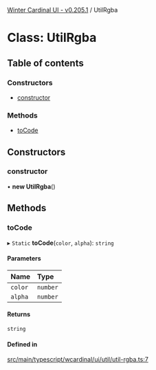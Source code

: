 [Winter Cardinal UI - v0.205.1](../index.md) / UtilRgba

# Class: UtilRgba

## Table of contents

### Constructors

- [constructor](UtilRgba.md#constructor)

### Methods

- [toCode](UtilRgba.md#tocode)

## Constructors

### constructor

• **new UtilRgba**()

## Methods

### toCode

▸ `Static` **toCode**(`color`, `alpha`): `string`

#### Parameters

| Name | Type |
| :------ | :------ |
| `color` | `number` |
| `alpha` | `number` |

#### Returns

`string`

#### Defined in

[src/main/typescript/wcardinal/ui/util/util-rgba.ts:7](https://github.com/winter-cardinal/winter-cardinal-ui/blob/v0.205.1/src/main/typescript/wcardinal/ui/util/util-rgba.ts#L7)
